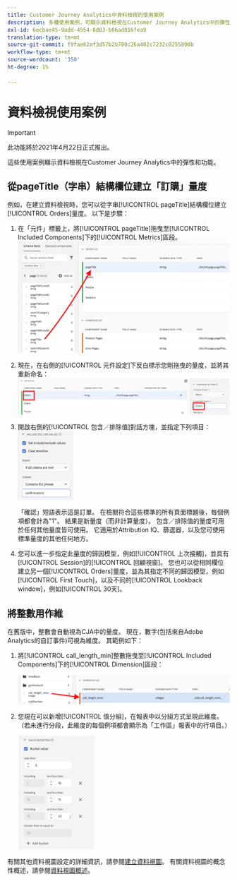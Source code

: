```yaml
---
title: Customer Journey Analytics中資料檢視的使用案例
description: 多種使用案例，可顯示資料檢視在Customer Journey Analytics中的彈性和功能
exl-id: 6ecbae45-9add-4554-8d83-b06ad016fea9
translation-type: tm+mt
source-git-commit: f9fae62af3d57b2b700c26a402c7232c0255806b
workflow-type: tm+mt
source-wordcount: '350'
ht-degree: 1%

---
```


# 資料檢視使用案例

>[!IMPORTANT]
>
>此功能將於2021年4月22日正式推出。

這些使用案例顯示資料檢視在Customer Journey Analytics中的彈性和功能。

## 從pageTitle（字串）結構欄位建立「訂購」量度

例如，在建立資料檢視時，您可以從字串[!UICONTROL pageTitle]結構欄位建立[!UICONTROL Orders]量度。 以下是步驟：

1. 在「元件」標籤上，將[!UICONTROL pageTitle]拖曳至[!UICONTROL Included Components]下的[!UICONTROL Metrics]區段。
   ![](assets/use-case1a.png)
1. 現在，在右側的[!UICONTROL 元件設定]下反白標示您剛拖曳的量度，並將其重新命名：
   ![](assets/orders.png)
1. 開啟右側的[!UICONTROL 包含／排除值]對話方塊，並指定下列項目：
   ![](assets/orders2.png)

   「確認」短語表示這是訂單。 在檢閱符合這些標準的所有頁面標題後，每個例項都會計為&quot;1&quot;。 結果是新量度（而非計算量度）。 包含／排除值的量度可用於任何其他量度皆可使用。 它適用於Attribution IQ、篩選器，以及您可使用標準量度的其他任何地方。
1. 您可以進一步指定此量度的歸因模型，例如[!UICONTROL 上次接觸]，並具有[!UICONTROL Session]的[!UICONTROL 回顧視窗]。
您也可以從相同欄位建立另一個[!UICONTROL Orders]量度，並為其指定不同的歸因模型，例如[!UICONTROL First Touch]，以及不同的[!UICONTROL  Lookback window]，例如[!UICONTROL 30天]。

## 將整數用作維

在舊版中，整數會自動視為CJA中的量度。 現在，數字(包括來自Adobe Analytics的自訂事件)可視為維度。 其範例如下：

1. 將[!UICONTROL call_length_min]整數拖曳至[!UICONTROL Included Components]下的[!UICONTROL Dimension]區段：

   ![](assets/integers.png)

1. 您現在可以新增[!UICONTROL 值分組]，在報表中以分組方式呈現此維度。 （若未進行分段，此維度的每個例項都會顯示為「工作區」報表中的行項目。）

   ![](assets/bucketing.png)

有關其他資料視圖設定的詳細資訊，請參閱[建立資料視圖](/help/data-views/create-dataview.md)。
有關資料視圖的概念性概述，請參閱[資料視圖概述](/help/data-views/data-views.md)。
